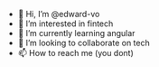 - 👋 Hi, I’m @edward-vo
- 👀 I’m interested in fintech
- 🌱 I’m currently learning angular
- 💞️ I’m looking to collaborate on tech
- 📫 How to reach me (you dont)

<!---
edward-vo/edward-vo is a ✨ special ✨ repository because its `README.md` (this file) appears on your GitHub profile.
You can click the Preview link to take a look at your changes.
--->
